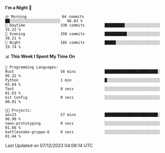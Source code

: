 <!--START_SECTION:waka-->
**I'm a Night 🦉** 

```text
🌞 Morning                64 commits          ██░░░░░░░░░░░░░░░░░░░░░░░   06.83 % 
🌆 Daytime                330 commits         █████████░░░░░░░░░░░░░░░░   35.22 % 
🌃 Evening                358 commits         ██████████░░░░░░░░░░░░░░░   38.21 % 
🌙 Night                  185 commits         █████░░░░░░░░░░░░░░░░░░░░   19.74 % 
```


📊 **This Week I Spent My Time On** 

```text
💬 Programming Languages: 
Rust                     56 mins             ████████████████████████░   95.32 % 
Python                   1 min               █░░░░░░░░░░░░░░░░░░░░░░░░   03.04 % 
Text                     0 secs              ░░░░░░░░░░░░░░░░░░░░░░░░░   01.63 % 
Git Config               0 secs              ░░░░░░░░░░░░░░░░░░░░░░░░░   00.01 % 

🐱‍💻 Projects: 
aoc23                    57 mins             ████████████████████████░   96.90 % 
news-prototyping         0 secs              ░░░░░░░░░░░░░░░░░░░░░░░░░   01.66 % 
battlesnake-gruppe-6     0 secs              ░░░░░░░░░░░░░░░░░░░░░░░░░   01.44 % 
```


 Last Updated on 07/12/2023 04:08:14 UTC
<!--END_SECTION:waka-->
